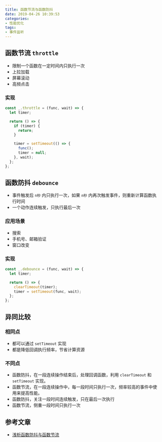 ```yaml
---
title: 函数节流与函数防抖
date: 2019-04-26 10:39:53
categories: 
- 性能优化
tags:
- 事件监听
---
```

## 函数节流 `throttle`
- 限制一个函数在一定时间内只执行一次
- 上拉加载
- 屏幕滚动
- 高频点击

### 实现
```javascript
const _.throttle = (func, wait) => {
  let timer;

  return () => {
    if (timer) {
      return;
    }

    timer = setTimeout(() => {
      func();
      timer = null;
    }, wait);
  };
};
```



## 函数防抖 `debounce`
- 事件触发后 `n秒` 内只执行一次，如果 `n秒` 内再次触发事件，则重新计算函数执行时间
- 一个动作连续触发，只执行最后一次

### 应用场景
- 搜索
- 手机号、邮箱验证
- 窗口改变

### 实现
```javascript
const _.debounce = (func, wait) => {
  let timer;

  return () => {
    clearTimeout(timer);
    timer = setTimeout(func, wait);
  };
};
```

## 异同比较

### 相同点
- 都可以通过 `setTimeout` 实现
- 都是降低回调执行频率，节省计算资源

### 不同点
- 函数防抖，在一段连续操作结束后，处理回调函数，利用 `clearTimeout` 和 `setTimeout` 实现。
- 函数节流，在一段连续操作中，每一段时间只执行一次，频率较高的事件中使用来提高性能。
- 函数防抖，关注一段时间连续触发，只在最后一次执行
- 函数节流，侧重一段时间只执行一次


## 参考文章
- [浅析函数防抖与函数节流](https://www.jianshu.com/p/f9f6b637fd6c)


